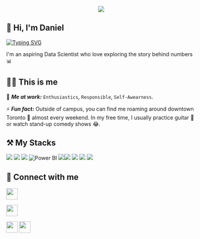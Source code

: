 <p  align="center"><img src = "Pink & Blue Futuristic Gaming Channel Youtube Intro.gif"></p>

## 👋 Hi, I'm Daniel  

[![Typing SVG](https://readme-typing-svg.herokuapp.com?font=robust&size=25&duration=3000&pause=1000&color=0059F7&width=435&lines=Nice+to+meet+you!;I'm+an+Aspiring+Data+Scientist+)](https://git.io/typing-svg)

I'm an aspiring Data Scientist who love exploring the story behind numbers 📊

## 🙋‍♂️ This is me 
🏢 ***Me at work:*** ```Enthusiastics```, ```Responsible```, ```Self-Awearness```. 

⚡ ***Fun fact:*** Outside of campus, you can find me roaming around downtown Toronto 🚶 almost every weekend. In my free time, I usually practice guitar 🎸 or watch stand-up comedy shows 😂.
 
## ⚒️ My Stacks
<img src="https://img.shields.io/badge/Python-FFD43B?style=for-the-badge&logo=python&logoColor=blue"> <img src="https://img.shields.io/badge/MySQL-005C84?style=for-the-badge&logo=mysql&logoColor=white"> <img src="https://img.shields.io/badge/PostgreSQL-316192?style=for-the-badge&logo=postgresql&logoColor=white">
![Power BI](https://img.shields.io/badge/PowerBI-F2C811?style=for-the-badge&logo=Power%20BI&logoColor=black) <img src="https://img.shields.io/badge/Tableau-E97627?style=for-the-badge&logo=Tableau&logoColor=white"><img src="https://img.shields.io/badge/Microsoft_Excel-217346?style=for-the-badge&logo=microsoft-excel&logoColor=white">
<img src="https://img.shields.io/badge/numpy-%23013243.svg?style=for-the-badge&logo=numpy&logoColor=white">
<img src="https://img.shields.io/badge/Pandas-2C2D72?style=for-the-badge&logo=pandas&logoColor=white"> <img src="https://img.shields.io/badge/scikit--learn-%23F7931E.svg?style=for-the-badge&logo=scikit-learn&logoColor=white"> 

## 🤝 Connect with me
[<img src="https://user-images.githubusercontent.com/75436284/212133009-3bd6b322-4773-425a-8a8a-2f75f43e1539.png" aligh='left' width='30' />][linkedin]

[LinkedIn]: https://www.linkedin.com/in/danieltrn/ 

[<img src="https://cdn4.iconfinder.com/data/icons/logos-and-brands/512/189_Kaggle_logo_logos-512.png" width='30' />][kaggle]

[kaggle]: https://www.kaggle.com/danielggak/code

<p float="left">
  <img src="https://user-images.githubusercontent.com/75436284/212133009-3bd6b322-4773-425a-8a8a-2f75f43e1539.png" aligh='left' width='30' />
 <img src="https://cdn4.iconfinder.com/data/icons/logos-and-brands/512/189_Kaggle_logo_logos-512.png" width='30' />
</p>

